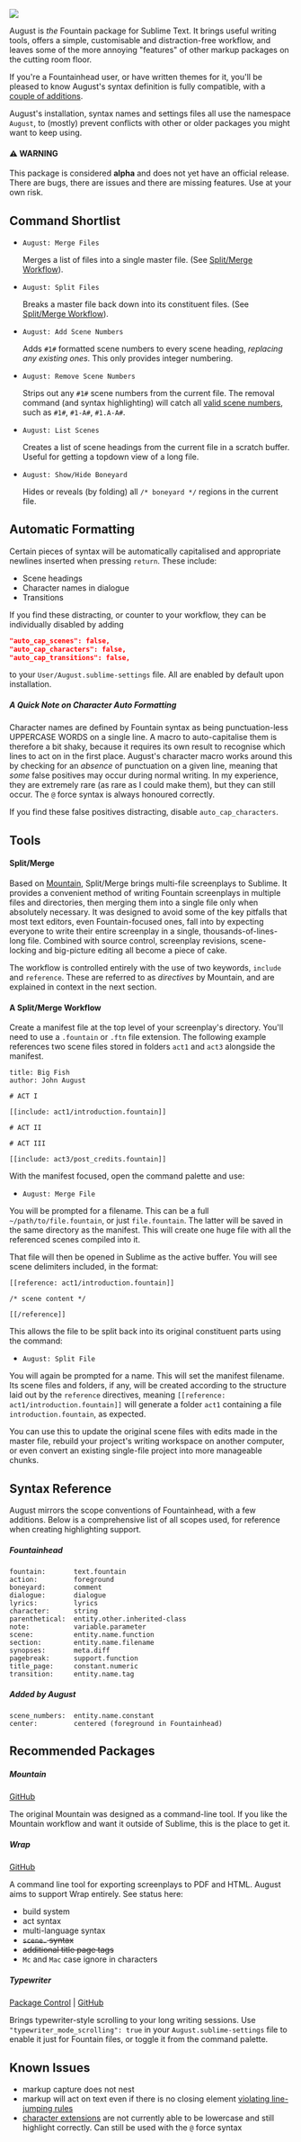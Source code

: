 ![](img/august.png)

August is _the_ Fountain package for Sublime Text.  It brings useful writing tools, offers a simple, customisable and distraction-free workflow, and leaves some of the more annoying "features" of other markup packages on the cutting room floor.

If you're a Fountainhead user, or have written themes for it, you'll be pleased to know August's syntax definition is fully compatible, with a [couple of additions](#syntax-reference).

August's installation, syntax names and settings files all use the namespace `August`, to (mostly) prevent conflicts with other or older packages you might want to keep using.

#### ⚠️ WARNING

This package is considered **alpha** and does not yet have an official release.  There are bugs, there are issues and there are missing features.  Use at your own risk.

## Command Shortlist

+ `August: Merge Files`

  Merges a list of files into a single master file.  (See [Split/Merge Workflow](#a-splitmerge-workflow)).

+ `August: Split Files`

  Breaks a master file back down into its constituent files. (See [Split/Merge Workflow](#a-splitmerge-workflow)).

+ `August: Add Scene Numbers`

  Adds `#1#` formatted scene numbers to every scene heading, *replacing any existing ones*.  This only provides integer numbering.

+ `August: Remove Scene Numbers`

  Strips out any `#1#` scene numbers from the current file.  The removal command (and syntax highlighting) will catch all [valid scene numbers](https://fountain.io/syntax), such as `#1#`, `#1-A#`, `#1.A-A#`.

+ `August: List Scenes`

  Creates a list of scene headings from the current file in a scratch buffer.  Useful for getting a topdown view of a long file.

+ `August: Show/Hide Boneyard`

  Hides or reveals (by folding) all  `/* boneyard */` regions in the current file.

## Automatic Formatting

Certain pieces of syntax will be automatically capitalised and appropriate newlines inserted when pressing `return`.  These include:

+ Scene headings
+ Character names in dialogue
+ Transitions

If you find these distracting, or counter to your workflow, they can be individually disabled by adding

```json
"auto_cap_scenes": false,
"auto_cap_characters": false,
"auto_cap_transitions": false,
```

to your `User/August.sublime-settings` file.  All are enabled by default upon installation.

##### A Quick Note on Character Auto Formatting

Character names are defined by Fountain syntax as being punctuation-less UPPERCASE WORDS on a single line.  A macro to auto-capitalise them is therefore a bit shaky, because it requires its own result to recognise which lines to act on in the first place.  August's character macro works around this by checking for an _absence_ of punctuation on a given line, meaning that _some_ false positives may occur during normal writing.  In my experience, they are extremely rare (as rare as I could make them), but they can still occur.  The `@` force syntax is always honoured correctly.

If you find these false positives distracting, disable `auto_cap_characters`.

## Tools

#### Split/Merge

Based on [Mountain](https://github.com/mjrusso/mountain), Split/Merge brings multi-file screenplays to Sublime.  It provides a convenient method of writing Fountain screenplays in multiple files and directories, then merging them into a single file only when absolutely necessary.  It was designed to avoid some of the key pitfalls that most text editors, even Fountain-focused ones, fall into by expecting everyone to write their entire screenplay in a single, thousands-of-lines-long file.  Combined with source control, screenplay revisions, scene-locking and big-picture editing all become a piece of cake.

The workflow is controlled entirely with the use of two keywords, `include` and `reference`.  These are referred to as _directives_ by Mountain, and are explained in context in the next section.

#### A Split/Merge Workflow

Create a manifest file at the top level of your screenplay's directory.  You'll need to use a `.fountain` or `.ftn` file extension.  The following example references two scene files stored in folders `act1` and `act3` alongside the manifest.

```
title: Big Fish
author: John August

# ACT I

[[include: act1/introduction.fountain]]

# ACT II

# ACT III

[[include: act3/post_credits.fountain]]
```

With the manifest focused, open the command palette and use:

+ `August: Merge File`

You will be prompted for a filename.  This can be a full `~/path/to/file.fountain`, or just `file.fountain`.  The latter will be saved in the same directory as the manifest.  This will create one huge file with all the referenced scenes compiled into it.

That file will then be opened in Sublime as the active buffer.  You will see scene delimiters included, in the format:

```
[[reference: act1/introduction.fountain]]

/* scene content */

[[/reference]]
```

This allows the file to be split back into its original constituent parts using the command:

+ `August: Split File`

You will again be prompted for a name.  This will set the manifest filename.  Its scene files and folders, if any, will be created according to the structure laid out by the `reference` directives, meaning `[[reference: act1/introduction.fountain]]` will generate a folder `act1` containing a file `introduction.fountain`, as expected.

You can use this to update the original scene files with edits made in the master file, rebuild your project's writing workspace on another computer, or even convert an existing single-file project into more manageable chunks.

## Syntax Reference

August mirrors the scope conventions of Fountainhead, with a few additions.  Below is a comprehensive list of all scopes used, for reference when creating highlighting support.

##### Fountainhead

```
fountain:       text.fountain
action:         foreground
boneyard:       comment
dialogue:       dialogue
lyrics:         lyrics
character:      string
parenthetical:  entity.other.inherited-class
note:           variable.parameter
scene:          entity.name.function
section:        entity.name.filename
synopses:       meta.diff
pagebreak:      support.function
title_page:     constant.numeric
transition:     entity.name.tag
```
##### Added by August
```
scene_numbers:  entity.name.constant
center:         centered (foreground in Fountainhead)
```
## Recommended Packages

##### Mountain

[GitHub](https://github.com/mjrusso/mountain)

The original Mountain was designed as a command-line tool.  If you like the Mountain workflow and want it outside of Sublime, this is the place to get it.

##### Wrap

[GitHub](https://github.com/wraparound)

A command line tool for exporting screenplays to PDF and HTML.  August aims to support Wrap entirely.  See status here:

+ build system
+ act syntax
+ multi-language syntax
+ ~~`scene.` syntax~~
+ ~~additional title page tags~~
+ `Mc` and `Mac` case ignore in characters

##### Typewriter

[Package Control](https://packagecontrol.io/packages/Typewriter) | [GitHub](https://github.com/alehandrof/Typewriter)

Brings typewriter-style scrolling to your long writing sessions.  Use `"typewriter_mode_scrolling": true` in your `August.sublime-settings` file to enable it just for Fountain files, or toggle it from the command palette.

## Known Issues

+ markup capture does not nest
+ markup will act on text even if there is no closing element [violating line-jumping rules](https://fountain.io/syntax#section-emphasis)
+ [character extensions](https://fountain.io/syntax#section-character) are not currently able to be lowercase and still highlight correctly.  Can still be used with the `@` force syntax